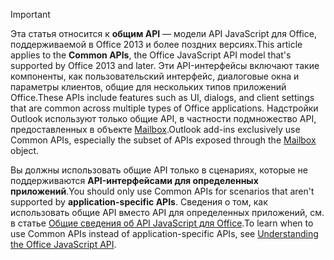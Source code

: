 > [!IMPORTANT]
> <span data-ttu-id="c3a8a-101">Эта статья относится к **общим API** — модели API JavaScript для Office, поддерживаемой в Office 2013 и более поздних версиях.</span><span class="sxs-lookup"><span data-stu-id="c3a8a-101">This article applies to the **Common APIs**, the Office JavaScript API model that's supported by Office 2013 and later.</span></span> <span data-ttu-id="c3a8a-102">Эти API-интерфейсы включают такие компоненты, как пользовательский интерфейс, диалоговые окна и параметры клиентов, общие для нескольких типов приложений Office.</span><span class="sxs-lookup"><span data-stu-id="c3a8a-102">These APIs include features such as UI, dialogs, and client settings that are common across multiple types of Office applications.</span></span> <span data-ttu-id="c3a8a-103">Надстройки Outlook используют только общие API, в частности подмножество API, предоставленных в объекте [Mailbox](/javascript/api/outlook/office.mailbox).</span><span class="sxs-lookup"><span data-stu-id="c3a8a-103">Outlook add-ins exclusively use Common APIs, especially the subset of APIs exposed through the [Mailbox](/javascript/api/outlook/office.mailbox) object.</span></span>
> 
> <span data-ttu-id="c3a8a-104">Вы должны использовать общие API только в сценариях, которые не поддерживаются **API-интерфейсами для определенных приложений**.</span><span class="sxs-lookup"><span data-stu-id="c3a8a-104">You should only use Common APIs for scenarios that aren't supported by **application-specific APIs**.</span></span> <span data-ttu-id="c3a8a-105">Сведения о том, как использовать общие API вместо API для определенных приложений, см. в статье [Общие сведения об API JavaScript для Office](../develop/understanding-the-javascript-api-for-office.md).</span><span class="sxs-lookup"><span data-stu-id="c3a8a-105">To learn when to use Common APIs instead of application-specific APIs, see [Understanding the Office JavaScript API](../develop/understanding-the-javascript-api-for-office.md).</span></span>
